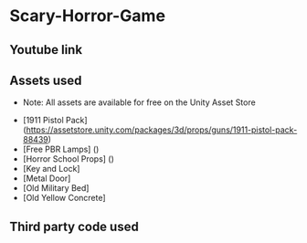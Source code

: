 # Scary-Horror-Game

## Youtube link ##

## Assets used ##
- Note: All assets are available for free on the Unity Asset Store 
* [1911 Pistol Pack] (https://assetstore.unity.com/packages/3d/props/guns/1911-pistol-pack-88439)
* [Free PBR Lamps] ()
* [Horror School Props] ()
* [Key and Lock]
* [Metal Door]
* [Old Military Bed]
* [Old Yellow Concrete]

## Third party code used ##

